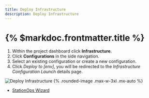 ```yaml
---
title: Deploy Infrastructure
description: Deploy Infrastructure
---
```



# {% $markdoc.frontmatter.title %}


1. Within the project dashboard click __Infrastructure__.
2. Click __Configurations__ in the side navigation.
3. Select an existing configuration or create a new configuration.
4. Click *Deploy to [env]*, you will be redirected to the *Infrastructure Configuration Launch* details page.


![Deploy Infrastructure](/Images/deploy/deployInfrastructure.png) {%  .rounded-image .max-w-3xl .mx-auto %}




- [StationOps Wizard](/wizard)

